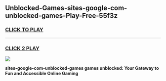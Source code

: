
## Unblocked-Games-sites-google-com-unblocked-games-Play-Free-55f3z
<h3>
<a href="https://premium76.site?title=sites-google-com-unblocked-games&ref=09A">CLICK TO PLAY</a></h3>
<hr>

<h3>
<a href="https://premium76.site?title=sites-google-com-unblocked-games&ref=09A">CLICK 2 PLAY</a>
  
</h3>

<a href="https://premium76.site?title=sites-google-com-unblocked-games&ref=09A"><img src="https://clearcache.store/games.png"></a>


**sites-google-com-unblocked-games games unblocked: Your Gateway to Fun and Accessible Online Gaming**
